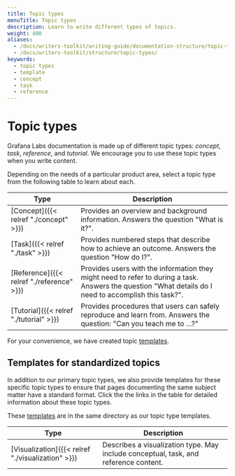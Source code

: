 ```yaml
---
title: Topic types
menuTitle: Topic types
description: Learn to write different types of topics.
weight: 400
aliases:
  - /docs/writers-toolkit/writing-guide/documentation-structure/topic-types/
  - /docs/writers-toolkit/structure/topic-types/
keywords:
  - topic types
  - template
  - concept
  - task
  - reference
---
```


# Topic types

Grafana Labs documentation is made up of different topic types: _concept_, _task_, _reference_, and _tutorial_. We encourage you to use these topic types when you write content.

Depending on the needs of a particular product area, select a topic type from the following table to learn about each.

| Type                                      | Description                                                                                                                                            |
| ----------------------------------------- | ------------------------------------------------------------------------------------------------------------------------------------------------------ |
| [Concept]({{< relref "./concept" >}})     | Provides an overview and background information. Answers the question "What is it?".                                                                   |
| [Task]({{< relref "./task" >}})           | Provides numbered steps that describe how to achieve an outcome. Answers the question "How do I?".                                                     |
| [Reference]({{< relref "./reference" >}}) | Provides users with the information they might need to refer to during a task. Answers the question "What details do I need to accomplish this task?". |
| [Tutorial]({{< relref "./tutorial" >}})   | Provides procedures that users can safely reproduce and learn from. Answers the question: "Can you teach me to …?"                                     |

For your convenience, we have created topic [templates](https://github.com/grafana/writers-toolkit/tree/main/docs/static/templates).

## Templates for standardized topics

In addition to our primary topic types, we also provide templates for these specific topic types to ensure that pages documenting the same subject matter have a standard format. Click the the links in the table for detailed information about these topic types.

These [templates](https://github.com/grafana/writers-toolkit/tree/main/docs/static/templates) are in the same directory as our topic type templates.

| Type                                              | Description                                                                          |
| ------------------------------------------------- | ------------------------------------------------------------------------------------ |
| [Visualization]({{< relref "./visualization" >}}) | Describes a visualization type. May include conceptual, task, and reference content. |